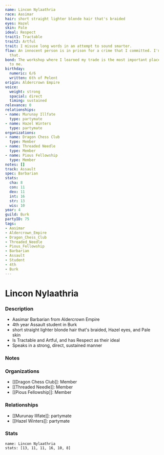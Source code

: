 ```yaml
---
name: Lincon Nylaathria
race: Aasimar
hair: short straight lighter blonde hair that's braided
eyes: Hazel
skin: Pale
ideal: Respect
trait1: Tractable
trait2: Artful
trait: I misuse long words in an attempt to sound smarter.
flaw: An innocent person is in prison for a crime that I committed. I'm okay with
  that.
bond: The workshop where I learned my trade is the most important place in the world
  to me.
birthday:
  numeric: 6/6
  written: 6th of Pelent
origin: Aldercrown Empire
voice:
  weight: strong
  spacial: direct
  timing: sustained
relevance: 0
relationships:
- name: Murunay Illfate
  type: partymate
- name: Hazel Winters
  type: partymate
organizations:
- name: Dragon Chess Club
  type: Member
- name: Threaded Needle
  type: Member
- name: Pious Fellowship
  type: Member
notes: []
track: Assault
spec: Barbarian
stats:
  cha: 8
  con: 11
  dex: 11
  int: 16
  str: 13
  wis: 10
year: 4
guild: Burk
partyID: 75
tags:
- Aasimar
- Aldercrown_Empire
- Dragon_Chess_Club
- Threaded_Needle
- Pious_Fellowship
- Barbarian
- Assault
- Student
- 4th
- Burk
---
```

# Lincon Nylaathria
### Description
- Aasimar Barbarian from Aldercrown Empire
- 4th year Assault student in Burk
- short straight lighter blonde hair that's braided, Hazel eyes, and Pale skin
- Is Tractable and Artful, and has Respect as their ideal
- Speaks in a strong, direct, sustained manner

### Notes

### Organizations
- [[Dragon Chess Club]]: Member
- [[Threaded Needle]]: Member
- [[Pious Fellowship]]: Member

### Relationships
- [[Murunay Illfate]]: partymate
- [[Hazel Winters]]: partymate

### Stats
```statblock
name: Lincon Nylaathria
stats: [13, 11, 11, 16, 10, 8]
```